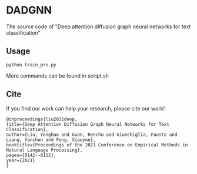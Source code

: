 # DADGNN
The source code of "Deep attention diffusion graph neural networks for text classification"

## Usage
```
python train_pre.py
```
More commands can be found in script.sh

## Cite

If you find our work can help your research, please cite our work! <br>
```
@inproceedings{liu2021deep,
title={Deep Attention Diffusion Graph Neural Networks for Text Classification},  
author={Liu, Yonghao and Guan, Renchu and Giunchiglia, Fausto and Liang, Yanchun and Feng, Xiaoyue},  
booktitle={Proceedings of the 2021 Conference on Empirical Methods in Natural Language Processing},  
pages={8142--8152},  
year={2021}  
}
```
